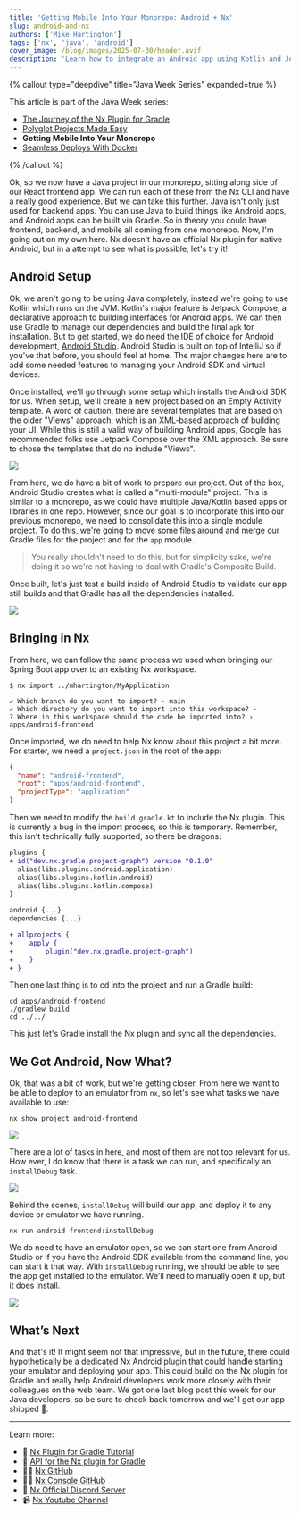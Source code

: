 ```yaml
---
title: 'Getting Mobile Into Your Monorepo: Android + Nx'
slug: android-and-nx
authors: ['Mike Hartington']
tags: ['nx', 'java', 'android']
cover_image: /blog/images/2025-07-30/header.avif
description: 'Learn how to integrate an Android app using Kotlin and Jetpack Compose into an Nx monorepo, enabling full-stack builds and emulator deployment—all from the Nx CLI.'
---
```


{% callout type="deepdive" title="Java Week Series" expanded=true %}

This article is part of the Java Week series:

- [The Journey of the Nx Plugin for Gradle](/blog/journey-of-the-nx-plugin-for-gradle)
- [Polyglot Projects Made Easy](/blog/spring-boot-with-nx)
- **Getting Mobile Into Your Monorepo**
- [Seamless Deploys With Docker](/blog/seamless-deploys-with-docker)

{% /callout %}

Ok, so we now have a Java project in our monorepo, sitting along side of our React frontend app. We can run each of these from the Nx CLI and have a really good experience. But we can take this further. Java isn't only just used for backend apps. You can use Java to build things like Android apps, and Android apps can be built via Gradle. So in theory you could have frontend, backend, and mobile all coming from one monorepo. Now, I'm going out on my own here. Nx doesn't have an official Nx plugin for native Android, but in a attempt to see what is possible, let's try it!

## Android Setup

Ok, we aren't going to be using Java completely, instead we're going to use Kotlin which runs on the JVM. Kotlin's major feature is Jetpack Compose, a declarative approach to building interfaces for Android apps. We can then use Gradle to manage our dependencies and build the final `apk` for installation. But to get started, we do need the IDE of choice for Android development, [Android Studio](https://developer.android.com/studio). Android Studio is built on top of IntelliJ so if you've that before, you should feel at home. The major changes here are to add some needed features to managing your Android SDK and virtual devices.

Once installed, we'll go through some setup which installs the Android SDK for us. When setup, we'll create a new project based on an Empty Activity template. A word of caution, there are several templates that are based on the older "Views" approach, which is an XML-based approach of building your UI. While this is still a valid way of building Android apps, Google has recommended folks use Jetpack Compose over the XML approach. Be sure to chose the templates that do no include "Views".

![](/blog/images/2025-07-30/template-picker.png)

From here, we do have a bit of work to prepare our project. Out of the box, Android Studio creates what is called a "multi-module" project. This is similar to a monorepo, as we could have multiple Java/Kotlin based apps or libraries in one repo. However, since our goal is to incorporate this into our previous monorepo, we need to consolidate this into a single module project. To do this, we're going to move some files around and merge our Gradle files for the project and for the `app` module.

> You really shouldn't need to do this, but for simplicity sake, we're doing it so we're not having to deal with Gradle's Composite Build.

Once built, let's just test a build inside of Android Studio to validate our app still builds and that Gradle has all the dependencies installed.

![](/blog/images/2025-07-30/android-studio.png)

## Bringing in Nx

From here, we can follow the same process we used when bringing our Spring Boot app over to an existing Nx workspace.

```shell
$ nx import ../mhartington/MyApplication

✔ Which branch do you want to import? · main
✔ Which directory do you want to import into this workspace? ·
? Where in this workspace should the code be imported into? › apps/android-frontend
```

Once imported, we do need to help Nx know about this project a bit more. For starter, we need a `project.json` in the root of the app:

```json {% fileName="project.json" %}
{
  "name": "android-frontend",
  "root": "apps/android-frontend",
  "projectType": "application"
}
```

Then we need to modify the `build.gradle.kt` to include the Nx plugin. This is currently a bug in the import process, so this is temporary. Remember, this isn't technically fully supported, so there be dragons:

```diff {% fileName="build.gralde.kt" %}
plugins {
+ id("dev.nx.gradle.project-graph") version "0.1.0"
  alias(libs.plugins.android.application)
  alias(libs.plugins.kotlin.android)
  alias(libs.plugins.kotlin.compose)
}

android {...}
dependencies {...}

+ allprojects {
+    apply {
+        plugin("dev.nx.gradle.project-graph")
+    }
+ }
```

Then one last thing is to cd into the project and run a Gradle build:

```shell
cd apps/android-frontend
./gradlew build
cd ../../

```

This just let's Gradle install the Nx plugin and sync all the dependencies.

## We Got Android, Now What?

Ok, that was a bit of work, but we're getting closer. From here we want to be able to deploy to an emulator from `nx`, so let's see what tasks we have available to use:

```shell
nx show project android-frontend
```

![](/blog/images/2025-07-30/android-tasks.png)

There are a lot of tasks in here, and most of them are not too relevant for us. How ever, I do know that there is a task we can run, and specifically an `installDebug` task.

![](/blog/images/2025-07-30/android-installdebug.png)

Behind the scenes, `installDebug` will build our app, and deploy it to any device or emulator we have running.

```shell
nx run android-frontend:installDebug
```

We do need to have an emulator open, so we can start one from Android Studio or if you have the Android SDK available from the command line, you can start it that way. With `installDebug` running, we should be able to see the app get installed to the emulator. We'll need to manually open it up, but it does install.

![](/blog/images/2025-07-30/nx-android.png)

## What’s Next

And that's it! It might seem not that impressive, but in the future, there could hypothetically be a dedicated Nx Android plugin that could handle starting your emulator and deploying your app. This could build on the Nx plugin for Gradle and really help Android developers work more closely with their colleagues on the web team. We got one last blog post this week for our Java developers, so be sure to check back tomorrow and we'll get our app shipped 🚀.

---

Learn more:

- 🌌 [Nx Plugin for Gradle Tutorial](/getting-started/tutorials/gradle-tutorial)
- 📖 [API for the Nx plugin for Gradle](/technologies/java/api)
- 👩‍💻 [Nx GitHub](https://github.com/nrwl/nx)
- 👩‍💻 [Nx Console GitHub](https://github.com/nrwl/nx-console)
- 💬 [Nx Official Discord Server](https://go.nx.dev/community)
- 📹 [Nx Youtube Channel](https://www.youtube.com/@nxdevtools)
